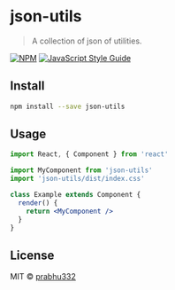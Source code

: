 # json-utils

> A collection of json of utilities.

[![NPM](https://img.shields.io/npm/v/json-utils.svg)](https://www.npmjs.com/package/json-utils) [![JavaScript Style Guide](https://img.shields.io/badge/code_style-standard-brightgreen.svg)](https://standardjs.com)

## Install

```bash
npm install --save json-utils
```

## Usage

```jsx
import React, { Component } from 'react'

import MyComponent from 'json-utils'
import 'json-utils/dist/index.css'

class Example extends Component {
  render() {
    return <MyComponent />
  }
}
```

## License

MIT © [prabhu332](https://github.com/prabhu332)

